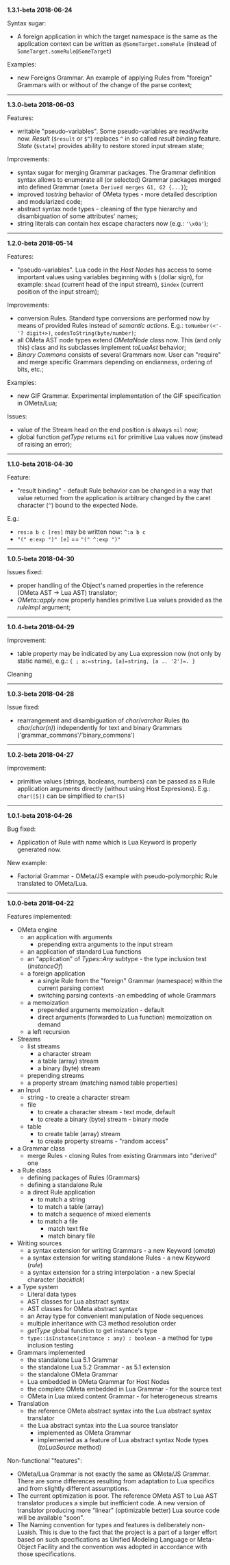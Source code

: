 
**1.3.1-beta 2018-06-24**

Syntax sugar:
- A foreign application in which the target namespace is the same as the application context can be written as `@SomeTarget.someRule` (instead of `SomeTarget.someRule@SomeTarget`)

Examples:
- new Foreigns Grammar. An example of applying Rules from "foreign" Grammars with or without of the change of the parse context;
___

**1.3.0-beta 2018-06-03**

Features:
- writable "pseudo-variables". Some pseudo-variables are read/write now. *Result* (`$result` or `$^`) replaces `^` in so called *result binding* feature. *State* (`$state`) provides ability to restore stored input stream state;

Improvements:
- syntax sugar for merging Grammar packages. The Grammar definition syntax allows to enumerate all (or selected) Grammar packages merged into defined Grammar (`ometa Derived merges G1, G2 {...}`);
- improved *tostring* behavior of OMeta types - more detailed description and modularized code;
- abstract syntax node types - cleaning of the type hierarchy and disambiguation of some attributes' names;
- string literals can contain hex escape characters now (e.g.: `'\x0a'`);
___

**1.2.0-beta 2018-05-14**

Features:
- "pseudo-variables". Lua code in the *Host Nodes* has access to some important values using variables beginning with `$` (dollar sign), for example: `$head` (current head of the input stream), `$index` (current position of the input stream);

Improvements:
- conversion Rules. Standard type conversions are performed now by means of provided Rules instead of *semantic actions*. E.g.: `toNumber(<'-'? digit+>)`, `codesToString(byte/number)`;
- all OMeta AST node types extend *OMetaNode* class now. This (and only this) class and its subclasses implement *toLuaAst* behavior;
- *Binary Commons* consists of several Grammars now. User can "require" and merge specific Grammars depending on endianness, ordering of bits, etc.;

Examples:
- new GIF Grammar. Experimental implementation of the GIF specification in OMeta/Lua;

Issues:
- value of the Stream head on the end position is always `nil` now;
- global function *getType* returns `nil` for primitive Lua values now (instead of raising an error);
___

**1.1.0-beta 2018-04-30**

Feature:
- "result binding" - default Rule behavior can be changed in a way that value returned from the application is arbitrary changed by the caret character (`^`) bound to the expected Node.

E.g.: 
- `res:a b c [res]` may be written now: `^:a b c`
- `"(" e:exp ")" [e]` == `"(" ^:exp ")"`
___
**1.0.5-beta 2018-04-30**

Issues fixed:
- proper handling of the Object's named properties in the reference (OMeta AST -> Lua AST) translator;
- *OMeta::apply* now properly handles primitive Lua values provided as the *ruleImpl* argument;
___
**1.0.4-beta 2018-04-29**

Improvement:
- table property may be indicated by any Lua expression now (not only by static name), e.g.: `{ ; a:=string, [a]=string, [a .. '2']=. }`

Cleaning
___
**1.0.3-beta 2018-04-28**

Issue fixed:
- rearrangement and disambiguation of *char*/*varchar* Rules (to *char*/*char(n)*) independently for text and binary Grammars ('grammar_commons'/'binary_commons')
___
**1.0.2-beta 2018-04-27**

Improvement:
- primitive values (strings, booleans, numbers) can be passed as a Rule application arguments directly (without using Host Expresions). E.g.: `char([5])` can be simplified to `char(5)`
___
**1.0.1-beta 2018-04-26**

Bug fixed:
- Application of Rule with name which is Lua Keyword is properly generated now.

New example:
- Factorial Grammar - OMeta/JS example with pseudo-polymorphic Rule translated to OMeta/Lua.
___
**1.0.0-beta 2018-04-22**

Features implemented:
- OMeta engine
  - an application with arguments
    - prepending extra arguments to the input stream
  - an application of standard Lua functions
  - an "application" of *Types::Any* subtype - the type inclusion test (*instanceOf*)
  - a foreign application
    - a single Rule from the "foreign" Grammar (namespace) within the current parsing context
    - switching parsing contexts -an embedding of whole Grammars
  - a memoization
    - prepended arguments memoization - default
    - direct arguments (forwarded to Lua function) memoization on demand
  - a left recursion
- Streams
  - list streams
    - a character stream
    - a table (array) stream
    - a binary (byte) stream
  - prepending streams
  - a property stream (matching named table properties)
- an Input
  - string - to create a character stream
  - file
    - to create a character stream - text mode, default
    - to create a binary (byte) stream - binary mode
  - table
    - to create table (array) stream
    - to create property streams - "random access"
- a Grammar class
  - merge Rules - cloning Rules from existing Grammars into "derived" one
- a Rule class
  - defining packages of Rules (Grammars)
  - defining a standalone Rule
  - a direct Rule application
    - to match a string
    - to match a table (array)
    - to match a sequence of mixed elements
    - to match a file
      - match text file
      - match binary file
- Writing sources
  - a syntax extension for writing Grammars - a new Keyword (*ometa*)
  - a syntax extension for writing standalone Rules - a new Keyword (*rule*)
  - a syntax extension for a string interpolation - a new Special character (*backtick*)
- a Type system
  - Literal data types
  - AST classes for Lua abstract syntax
  - AST classes for OMeta abstract syntax
  - an Array type for convenient manipulation of Node sequences
  - multiple inheritance with C3 method resolution order
  - *getType* global function to get instance's type
  - `type::isInstance(instance : any) : boolean` - a method for type inclusion testing
- Grammars implemented
  - the standalone Lua 5.1 Grammar
  - the standalone Lua 5.2 Grammar - as 5.1 extension
  - the standalone OMeta Grammar
  - Lua embedded in OMeta Grammar for Host Nodes
  - the complete OMeta embedded in Lua Grammar - for the source text
  - OMeta in Lua mixed content Grammar - for heterogeneous streams
- Translation
  - the reference OMeta abstract syntax into the Lua abstract syntax translator
  - the Lua abstract syntax into the Lua source translator
    - implemented as OMeta Grammar
    - implemented as a feature of Lua abstract syntax Node types (*toLuaSource* method)

Non-functional "features":
- OMeta/Lua Grammar is not exactly the same as OMeta/JS Grammar. There are some differences resulting from adaptation to Lua specifics and from slightly different assumptions.
- The current optimization is poor. The reference OMeta AST to Lua AST translator produces a simple but inefficient code. A new version of translator producing more "linear" (optimizable better) Lua source code will be available "soon".
- The Naming convention for types and features is deliberately non-Luaish. This is due to the fact that the project is a part of a larger effort based on such specifications as Unified Modeling Language or Meta-Object Facility and the convention was adopted in accordance with those specifications.
